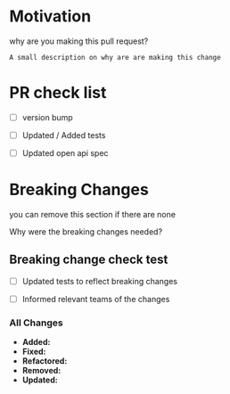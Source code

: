 # Motivation

why are you making this pull request? 

```
A small description on why are are making this change
```


# PR check list

- [ ] version bump
- [ ] Updated / Added tests
- [ ] Updated open api spec


# Breaking Changes

you can remove this section if there are none

Why were the breaking changes needed?

## Breaking change check test

- [ ] Updated tests to reflect breaking changes
- [ ] Informed relevant teams of the changes


### All Changes

- **Added:**
- **Fixed:**
- **Refactored:** 
- **Removed:** 
- **Updated:** 